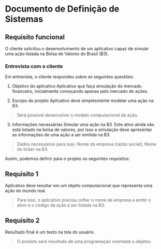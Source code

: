 # Documento de Definição de Sistemas

## Requisito funcional

O cliente solicitou o desenvolvimento de um aplicativo capaz de simular uma ação listada na Bolsa de Valores do Brasil (B3).

### Entrevista com o cliente

Em entrevista, o cliente respondeu sobre as seguintes questões:

1. Objetivo do aplicativo
Aplicativo que faça simulação do mercado financeiro, inicialmente começando apenas pelo mercado de ações.

2. Escopo do projeto
Aplicativo deve simplesmente modelar uma ação na B3.
> Será possível desenvolver o modelo computacional da ação. 

3. Informações necessárias
Simular uma ação na B3.
Este ativo ainda não está listado na bolsa de valores, por isso a simulação deve apresentar as informações de uma ação a ser emitida na B3.
> Dados necessários para isso: Nome da empresa (razão social); Nome do ticker na B3. 

Assim, podemos definir para o projeto os seguintes requisitos:

## Requisito 1

Aplicativo deve resultar em um objeto computacional que representa uma ação do mundo real.

> Para isso, o aplicativo precisa colher o nome de empresa a emitir o ativo e o código da ação a ser listada na B3.

## Requisito 2 

Resultado final é um texto na tela do usuário.

> O produto será resultado de uma programação orientada a objetos.

